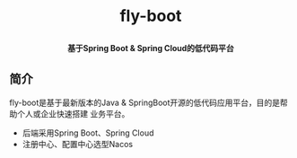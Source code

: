 <h1 align="center" style="margin: 30px 0 30px; font-weight: bold;">fly-boot</h1>
<h4 align="center">基于Spring Boot & Spring Cloud的低代码平台</h4>

## 简介

fly-boot是基于最新版本的Java & SpringBoot开源的低代码应用平台，目的是帮助个人或企业快速搭建
业务平台。

* 后端采用Spring Boot、Spring Cloud
* 注册中心、配置中心选型Nacos


